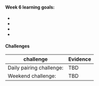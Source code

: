 #### Week 6 learning goals:

- 
- 
- 
- 



#### Challenges

| challenge                            | Evidence                                        |
| -------------------------------------|-------------------------------------------------|
| Daily pairing challenge:             | TBD                                             |
| Weekend challenge:                   | TBD                                             |


